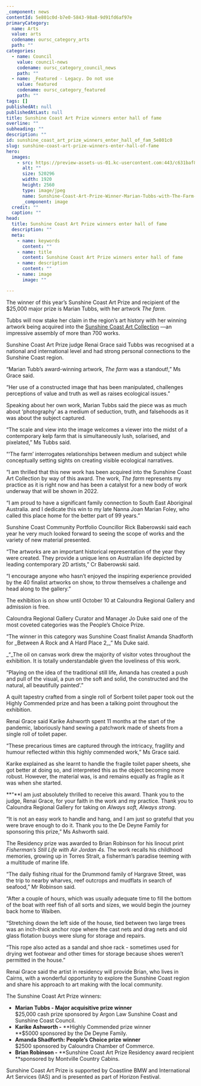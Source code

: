```yaml
---
_component: news
contentId: 5e801c0d-b7e0-5843-98a8-9d91fd6af97e
primaryCategory:
  name: Arts
  value: arts
  codename: oursc_category_arts
  path: ""
categories:
  - name: Council
    value: council-news
    codename: oursc_category_council_news
    path: ""
  - name: _Featured - Legacy. Do not use
    value: featured
    codename: oursc_category_featured
    path: ""
tags: []
publishedAt: null
publishedAtLast: null
title: Sunshine Coast Art Prize winners enter hall of fame
overline: ""
subheading: ""
description: ""
id: sunshine_coast_art_prize_winners_enter_hall_of_fam_5e801c0
slug: sunshine-coast-art-prize-winners-enter-hall-of-fame
hero:
  images:
    - src: https://preview-assets-us-01.kc-usercontent.com:443/c631baf8-1b46-001f-580c-d0001b68b4a8/570c71cb-8fc1-4d64-ad4b-2f10db2d56b3/Sunshine-Coast-Art-Prize-Winner-Marian-Tubbs-with-The-Farm-scaled.jpg
      alt: ""
      size: 520296
      width: 1920
      height: 2560
      type: image/jpeg
      name: Sunshine-Coast-Art-Prize-Winner-Marian-Tubbs-with-The-Farm-scaled.jpg
      _component: image
  credit: ""
  caption: ""
head:
  title: Sunshine Coast Art Prize winners enter hall of fame
  description: ""
  meta:
    - name: keywords
      content: ""
    - name: title
      content: Sunshine Coast Art Prize winners enter hall of fame
    - name: description
      content: ""
    - name: image
      image: ""

---
```

The winner of this year’s Sunshine Coast Art Prize and recipient of the $25,000 major prize is Marian Tubbs, with her artwork *The farm.*

Tubbs will now stake her claim in the region’s art history with her winning artwork being acquired into the [Sunshine Coast Art Collection](https://gallery.sunshinecoast.qld.gov.au/Collections/Art-Collection)
—an impressive assembly of more than 700 works.

Sunshine Coast Art Prize judge Renai Grace said Tubbs was recognised at a national and international level and had strong personal connections to the Sunshine Coast region.

“Marian Tubb’s award-winning artwork, *The farm* was a standout!,” Ms Grace said.

“Her use of a constructed image that has been manipulated, challenges perceptions of value and truth as well as raises ecological issues.”

Speaking about her own work, Marian Tubbs said the piece was as much about ‘photography’ as a medium of seduction, truth, and falsehoods as it was about the subject captured. 

“The scale and view into the image welcomes a viewer into the midst of a contemporary kelp farm that is simultaneously lush, solarised, and pixelated,” Ms Tubbs said.

“‘The farm’ interrogates relationships between medium and subject while conceptually setting sights on creating visible ecological narratives.

“I am thrilled that this new work has been acquired into the Sunshine Coast Art Collection by way of this award. The work, *The farm* represents my practice as it is right now and has been a catalyst for a new body of work underway that will be shown in 2022.

“I am proud to have a significant family connection to South East Aboriginal Australia. and I dedicate this win to my late Nanna Joan Marian Foley, who called this place home for the better part of 99 years.”

Sunshine Coast Community Portfolio Councillor Rick Baberowski said each year he very much looked forward to seeing the scope of works and the variety of new material presented.

“The artworks are an important historical representation of the year they were created. They provide a unique lens on Australian life depicted by leading contemporary 2D artists,” Cr Baberowski said.

“I encourage anyone who hasn’t enjoyed the inspiring experience provided by the 40 finalist artworks on show, to throw themselves a challenge and head along to the gallery.”

The exhibition is on show until October 10 at Caloundra Regional Gallery and admission is free. 

Caloundra Regional Gallery Curator and Manager Jo Duke said one of the most coveted categories was the People’s Choice Prize.

“The winner in this category was Sunshine Coast finalist Amanda Shadforth for \_Between A Rock and A Hard Place 2,\_” Ms Duke said.

\_“\_The oil on canvas work drew the majority of visitor votes throughout the exhibition. It is totally understandable given the loveliness of this work.

“Playing on the idea of the traditional still life, Amanda has created a push and pull of the visual, a pun on the soft and solid, the constructed and the natural, all beautifully painted’.”

A quilt tapestry crafted from a single roll of Sorbent toilet paper took out the Highly Commended prize and has been a talking point throughout the exhibition.

Renai Grace said Karike Ashworth spent 11 months at the start of the pandemic, laboriously hand sewing a patchwork made of sheets from a single roll of toilet paper.

“These precarious times are captured through the intricacy, fragility and humour reflected within this highly commended work,” Ms Grace said.

Karike explained as she learnt to handle the fragile toilet paper sheets, she got better at doing so, and interpreted this as the object becoming more robust. However, the material was, is and remains equally as fragile as it was when she started.

**“**I am just absolutely thrilled to receive this award. Thank you to the judge, Renai Grace, for your faith in the work and my practice. Thank you to Caloundra Regional Gallery for taking on *Always soft, Always strong*.

“It is not an easy work to handle and hang, and I am just so grateful that you were brave enough to do it. Thank you to the De Deyne Family for sponsoring this prize,” Ms Ashworth said.

The Residency prize was awarded to Brian Robinson for his linocut print *Fisherman’s Still Life with Air Jordan 4s.* The work recalls his childhood memories, growing up in Torres Strait, a fisherman’s paradise teeming with a multitude of marine life.

“The daily fishing ritual for the Drummond family of Hargrave Street, was the trip to nearby wharves, reef outcrops and mudflats in search of seafood,” Mr Robinson said.

“After a couple of hours, which was usually adequate time to fill the bottom of the boat with reef fish of all sorts and sizes, we would begin the journey back home to Waiben.

“Stretching down the left side of the house, tied between two large trees was an inch-thick anchor rope where the cast nets and drag nets and old glass flotation buoys were slung for storage and repairs.

“This rope also acted as a sandal and shoe rack - sometimes used for drying wet footwear and other times for storage because shoes weren’t permitted in the house.”

Renai Grace said the artist in residency will provide Brian, who lives in Cairns, with a wonderful opportunity to explore the Sunshine Coast region and share his approach to art making with the local community.

The Sunshine Coast Art Prize winners:

*   **Marian Tubbs - Major acquisitive prize winner**\
    $25,000 cash prize sponsored by Argon Law Sunshine Coast and Sunshine Coast Council.
*   **Karike Ashworth -** \*\*Highly Commended prize winner\
    \*\*$5000 sponsored by the De Deyne Family.
*   **Amanda Shadforth: People’s Choice prize** **winner**\
    $2500 sponsored by Caloundra Chamber of Commerce.
*   **Brian Robinson -** \*\*Sunshine Coast Art Prize Residency award recipient\
    \*\*sponsored by Montville Country Cabins.

Sunshine Coast Art Prize is supported by Coastline BMW and International Art Services (IAS) and is presented as part of Horizon Festival.
